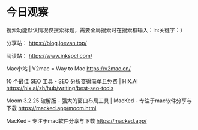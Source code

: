 # 今日观察

搜索功能默认情况仅搜索标题，需要全局搜索时在搜索框输入：in:关键字：）  

分享站： https://blog.joevan.top/  

阅读站： https://www.inkspcl.com/  

Mac小站 | V2mac = Way to Mac  https://v2mac.cn/    

10 个最佳 SEO 工具 - SEO 分析变得简单且免费 | HIX.AI  https://hix.ai/zh/hub/writing/best-seo-tools    

Moom 3.2.25 破解版 - 强大的窗口布局工具 | MacKed - 专注于mac软件分享与下载  https://macked.app/moom.html  

MacKed - 专注于mac软件分享与下载  https://macked.app/  
